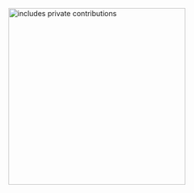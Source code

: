 <p>
    <a href="https://vaunt.dev">
        <img src="https://api.vaunt.dev/entities/elewis787/contributions?format=svg&private=true" width="350" title="includes private contributions"/>
    </a>
</p>
